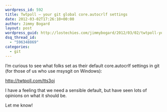 ```yaml
---
wordpress_id: 592
title: Twtpoll – your git global core.autocrlf settings
date: 2012-03-02T17:26:10+00:00
author: Jimmy Bogard
layout: post
wordpress_guid: http://lostechies.com/jimmybogard/2012/03/02/twtpoll-your-git-global-core-autocrlf-settings/
dsq_thread_id:
  - "596348869"
categories:
  - git
---
```

I’m curious to see what folks set as their default core.autocrlf settings in git (for those of us who use msysgit on Windows):

<http://twtpoll.com/tts3oj>

I have a feeling that we need a sensible default, but have seen lots of opinions on what it should be.

Let me know!